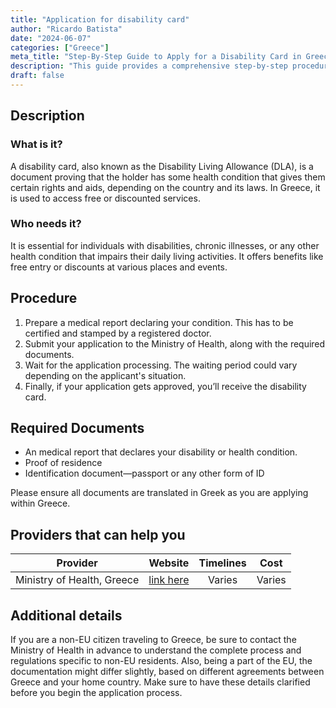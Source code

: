 ```yaml
---
title: "Application for disability card"
author: "Ricardo Batista"
date: "2024-06-07"
categories: ["Greece"]
meta_title: "Step-By-Step Guide to Apply for a Disability Card in Greece"
description: "This guide provides a comprehensive step-by-step procedure to apply for a disability card in Greece."
draft: false
---
```


## Description
### What is it?
A disability card, also known as the Disability Living Allowance (DLA), is a document proving that the holder has some health condition that gives them certain rights and aids, depending on the country and its laws. In Greece, it is used to access free or discounted services.

### Who needs it?
It is essential for individuals with disabilities, chronic illnesses, or any other health condition that impairs their daily living activities. It offers benefits like free entry or discounts at various places and events.

## Procedure
1. Prepare a medical report declaring your condition. This has to be certified and stamped by a registered doctor.
2. Submit your application to the Ministry of Health, along with the required documents.
3. Wait for the application processing. The waiting period could vary depending on the applicant's situation.
4. Finally, if your application gets approved, you’ll receive the disability card.

## Required Documents
- An medical report that declares your disability or health condition.
- Proof of residence
- Identification document—passport or any other form of ID

Please ensure all documents are translated in Greek as you are applying within Greece.

## Providers that can help you

| Provider        |     Website     |     Timelines    |       Cost      |
| --------------- | --------------- |  :-------------: | :-------------: |
| Ministry of Health, Greece | [link here](https://www.moh.gov.gr/) | Varies | Varies  |

## Additional details
If you are a non-EU citizen traveling to Greece, be sure to contact the Ministry of Health in advance to understand the complete process and regulations specific to non-EU residents. Also, being a part of the EU, the documentation might differ slightly, based on different agreements between Greece and your home country. Make sure to have these details clarified before you begin the application process.